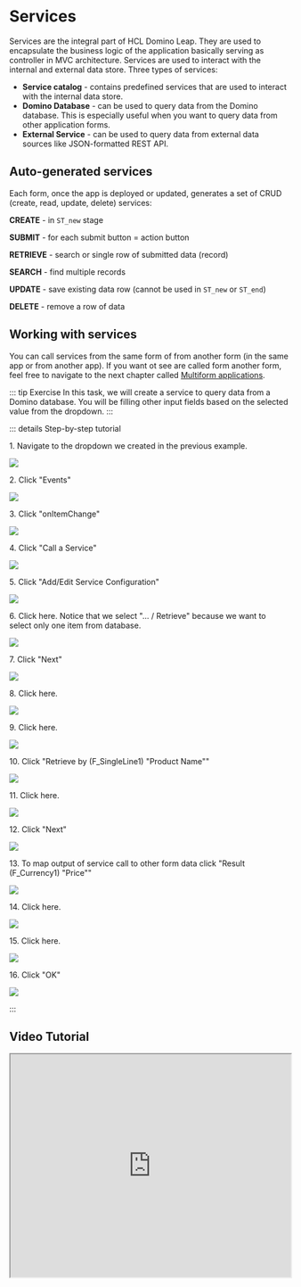 # Services

Services are the integral part of HCL Domino Leap. They are used to encapsulate the business logic of the application
basically serving as controller in MVC architecture. Services are used to
interact with the internal and external data store. Three types of services:
- **Service catalog** - contains predefined services that are used to interact with the internal data store.
- **Domino Database** - can be used to query data from the Domino database. This is especially useful when you want to
  query data from other application forms.
- **External Service** - can be used to query data from external data sources like JSON-formatted REST API.

## Auto-generated services

Each form, once the app is deployed or updated, generates a set of CRUD (create, read, update, delete) services:

**CREATE** - in `ST_new` stage

**SUBMIT** - for each submit button = action button

**RETRIEVE** - search or single row of submitted data (record)

**SEARCH** - find multiple records

**UPDATE** - save existing data row (cannot be used in `ST_new` or `ST_end`)

**DELETE** - remove a row of data


## Working with services
You can call services from the same form of from another form (in the same app or from another app). If you want ot see are called form another form, feel free to navigate to the next chapter called [Multiform applications](./multi_form_apps).

::: tip Exercise
In this task, we will create a service to query data from a Domino database. You will be filling other input fields based on the selected value from the dropdown.
:::

::: details Step-by-step tutorial

1\. Navigate to the dropdown we created in the previous example.

![](https://ajeuwbhvhr.cloudimg.io/colony-recorder.s3.amazonaws.com/files/2024-02-26/ed17c77d-1348-4f9f-97a6-86f7c601b4e4/user_cropped_screenshot.jpeg?tl_px=0,0&br_px=1075,600&force_format=png&wat_scale=95&wat=1&wat_opacity=0.7&wat_gravity=northwest&wat_url=https://colony-recorder.s3.us-west-1.amazonaws.com/images/watermarks/FB923C_standard.png&wat_pad=-17,53)


2\. Click "Events"

![](https://ajeuwbhvhr.cloudimg.io/colony-recorder.s3.amazonaws.com/files/2024-02-26/f4bbb788-be44-4af7-a775-2e6a956ebf70/ascreenshot.jpeg?tl_px=1485,0&br_px=2560,600&force_format=png&wat_scale=95&wat=1&wat_opacity=0.7&wat_gravity=northwest&wat_url=https://colony-recorder.s3.us-west-1.amazonaws.com/images/watermarks/FB923C_standard.png&wat_pad=902,117)


3\. Click "onItemChange"

![](https://ajeuwbhvhr.cloudimg.io/colony-recorder.s3.amazonaws.com/files/2024-02-26/6016fb29-1328-44b2-bc6a-b2936d67fbca/ascreenshot.jpeg?tl_px=1485,100&br_px=2560,701&force_format=png&wat_scale=95&wat=1&wat_opacity=0.7&wat_gravity=northwest&wat_url=https://colony-recorder.s3.us-west-1.amazonaws.com/images/watermarks/FB923C_standard.png&wat_pad=772,265)


4\. Click "Call a Service"

![](https://ajeuwbhvhr.cloudimg.io/colony-recorder.s3.amazonaws.com/files/2024-02-26/51b197e1-eeac-4db8-bc23-3301836f4a10/ascreenshot.jpeg?tl_px=337,136&br_px=1412,737&force_format=png&wat_scale=95&wat=1&wat_opacity=0.7&wat_gravity=northwest&wat_url=https://colony-recorder.s3.us-west-1.amazonaws.com/images/watermarks/FB923C_standard.png&wat_pad=502,265)


5\. Click "Add/Edit Service Configuration"

![](https://ajeuwbhvhr.cloudimg.io/colony-recorder.s3.amazonaws.com/files/2024-02-26/3126233c-6d80-4a69-9fa9-ab3461232596/ascreenshot.jpeg?tl_px=547,170&br_px=1622,771&force_format=png&wat_scale=95&wat=1&wat_opacity=0.7&wat_gravity=northwest&wat_url=https://colony-recorder.s3.us-west-1.amazonaws.com/images/watermarks/FB923C_standard.png&wat_pad=502,265)


6\. Click here. Notice that we select "... / Retrieve" because we want to select only one item from database.

![](https://ajeuwbhvhr.cloudimg.io/colony-recorder.s3.amazonaws.com/files/2024-02-26/b6d0f597-2162-4b13-a575-2511aab07763/ascreenshot.jpeg?tl_px=459,341&br_px=1534,942&force_format=png&wat_scale=95&wat=1&wat_opacity=0.7&wat_gravity=northwest&wat_url=https://colony-recorder.s3.us-west-1.amazonaws.com/images/watermarks/FB923C_standard.png&wat_pad=502,265)


7\. Click "Next"

![](https://ajeuwbhvhr.cloudimg.io/colony-recorder.s3.amazonaws.com/files/2024-02-26/7224f393-6af9-432a-a99d-18156ed9908d/ascreenshot.jpeg?tl_px=1037,678&br_px=2112,1279&force_format=png&wat_scale=95&wat=1&wat_opacity=0.7&wat_gravity=northwest&wat_url=https://colony-recorder.s3.us-west-1.amazonaws.com/images/watermarks/FB923C_standard.png&wat_pad=502,500)


8\. Click here.

![](https://ajeuwbhvhr.cloudimg.io/colony-recorder.s3.amazonaws.com/files/2024-02-26/e5642f75-1d2d-40f6-bcbf-905274aa765e/ascreenshot.jpeg?tl_px=173,42&br_px=1248,643&force_format=png&wat_scale=95&wat=1&wat_opacity=0.7&wat_gravity=northwest&wat_url=https://colony-recorder.s3.us-west-1.amazonaws.com/images/watermarks/FB923C_standard.png&wat_pad=502,265)


9\. Click here.

![](https://ajeuwbhvhr.cloudimg.io/colony-recorder.s3.amazonaws.com/files/2024-02-26/2fdba07d-bbb1-4366-8ac6-052ee6268bba/ascreenshot.jpeg?tl_px=273,92&br_px=1348,693&force_format=png&wat_scale=95&wat=1&wat_opacity=0.7&wat_gravity=northwest&wat_url=https://colony-recorder.s3.us-west-1.amazonaws.com/images/watermarks/FB923C_standard.png&wat_pad=502,265)


10\. Click "Retrieve by (F_SingleLine1) "Product Name""

![](https://ajeuwbhvhr.cloudimg.io/colony-recorder.s3.amazonaws.com/files/2024-02-26/1fe15f02-47fb-4a7b-ac3c-074baf73d9c3/ascreenshot.jpeg?tl_px=1054,37&br_px=2129,638&force_format=png&wat_scale=95&wat=1&wat_opacity=0.7&wat_gravity=northwest&wat_url=https://colony-recorder.s3.us-west-1.amazonaws.com/images/watermarks/FB923C_standard.png&wat_pad=502,265)


11\. Click here.

![](https://ajeuwbhvhr.cloudimg.io/colony-recorder.s3.amazonaws.com/files/2024-02-26/3fc932be-6cbf-459e-93cf-2b93f93d3d8d/ascreenshot.jpeg?tl_px=735,180&br_px=1810,781&force_format=png&wat_scale=95&wat=1&wat_opacity=0.7&wat_gravity=northwest&wat_url=https://colony-recorder.s3.us-west-1.amazonaws.com/images/watermarks/FB923C_standard.png&wat_pad=502,265)


12\. Click "Next"

![](https://ajeuwbhvhr.cloudimg.io/colony-recorder.s3.amazonaws.com/files/2024-02-26/563ee2ba-19af-4b55-9e82-d5a855bd3e64/ascreenshot.jpeg?tl_px=1049,678&br_px=2124,1279&force_format=png&wat_scale=95&wat=1&wat_opacity=0.7&wat_gravity=northwest&wat_url=https://colony-recorder.s3.us-west-1.amazonaws.com/images/watermarks/FB923C_standard.png&wat_pad=502,499)


13\. To map output of service call to other form data click "Result (F_Currency1) "Price""

![](https://ajeuwbhvhr.cloudimg.io/colony-recorder.s3.amazonaws.com/files/2024-02-26/a7ad87f4-4a6f-4ab4-a893-0e865b603a10/ascreenshot.jpeg?tl_px=407,412&br_px=1482,1013&force_format=png&wat_scale=95&wat=1&wat_opacity=0.7&wat_gravity=northwest&wat_url=https://colony-recorder.s3.us-west-1.amazonaws.com/images/watermarks/FB923C_standard.png&wat_pad=502,265)


14\. Click here.

![](https://ajeuwbhvhr.cloudimg.io/colony-recorder.s3.amazonaws.com/files/2024-02-26/9f688066-e8f0-4dcd-b329-5072fc772a86/ascreenshot.jpeg?tl_px=1018,87&br_px=2093,688&force_format=png&wat_scale=95&wat=1&wat_opacity=0.7&wat_gravity=northwest&wat_url=https://colony-recorder.s3.us-west-1.amazonaws.com/images/watermarks/FB923C_standard.png&wat_pad=502,265)


15\. Click here.

![](https://ajeuwbhvhr.cloudimg.io/colony-recorder.s3.amazonaws.com/files/2024-02-26/83047a3b-2bad-4146-b4e8-208da1268c98/ascreenshot.jpeg?tl_px=744,185&br_px=1819,786&force_format=png&wat_scale=95&wat=1&wat_opacity=0.7&wat_gravity=northwest&wat_url=https://colony-recorder.s3.us-west-1.amazonaws.com/images/watermarks/FB923C_standard.png&wat_pad=502,265)


16\. Click "OK"

![](https://ajeuwbhvhr.cloudimg.io/colony-recorder.s3.amazonaws.com/files/2024-02-26/3348f193-6292-4bf5-bc0b-612ea9285fc2/ascreenshot.jpeg?tl_px=1187,678&br_px=2262,1279&force_format=png&wat_scale=95&wat=1&wat_opacity=0.7&wat_gravity=northwest&wat_url=https://colony-recorder.s3.us-west-1.amazonaws.com/images/watermarks/FB923C_standard.png&wat_pad=502,495)

:::



## Video Tutorial
<iframe width="100%" height="400"
src="https://www.youtube.com/embed/aOwY2ENik8Y?start=579">
</iframe>

